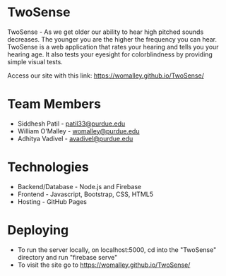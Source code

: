 # TwoSense
TwoSense - As we get older our ability to hear high pitched sounds decreases. 
The younger you are the higher the frequency you can hear. 
TwoSense is a web application that rates your hearing and tells you your hearing age. 
It also tests your eyesight for colorblindness by providing simple visual tests.

Access our site with this link: https://womalley.github.io/TwoSense/

# Team Members
* Siddhesh Patil - patil33@purdue.edu
* William O'Malley - womalley@purdue.edu
* Adhitya Vadivel - avadivel@purdue.edu

# Technologies
* Backend/Database - Node.js and Firebase
* Frontend - Javascript, Bootstrap, CSS, HTML5
* Hosting - GitHub Pages

# Deploying
* To run the server locally, on localhost:5000, cd into the "TwoSense" directory and run "firebase serve"
* To visit the site go to https://womalley.github.io/TwoSense/
